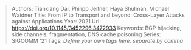 > Authors: Tianxiang Dai, Philipp Jeitner, Haya Shulman, Michael Waidner
> Title: From IP to Transport and beyond: Cross-Layer Attacks against Applications
> Year: 2021
> Url: https://doi.org/10.1145/3452296.3472933
> Keywords: BGP hijacking, side channels, fragmentation, DNS cache poisoning
> Series: SIGCOMM '21
> Tags: *Define your own tags here, separate by comma*